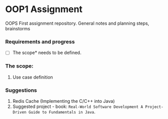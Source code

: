 # OOP1 Assignment

OOPS First assignment repository. General notes and planning steps, brainstorms

### Requirements and progress
* [ ] The scope* needs to be defined.

### The scope:
1. Use case definition

### Suggestions
1. Redis Cache (Implementing the C/C++ into Java)
2. Suggested project - book: `Real-World Software Development A Project-Driven Guide to Fundamentals in Java`.